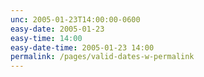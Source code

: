 ```yaml
---
unc: 2005-01-23T14:00:00-0600
easy-date: 2005-01-23
easy-time: 14:00
easy-date-time: 2005-01-23 14:00
permalink: /pages/valid-dates-w-permalink
---
```

